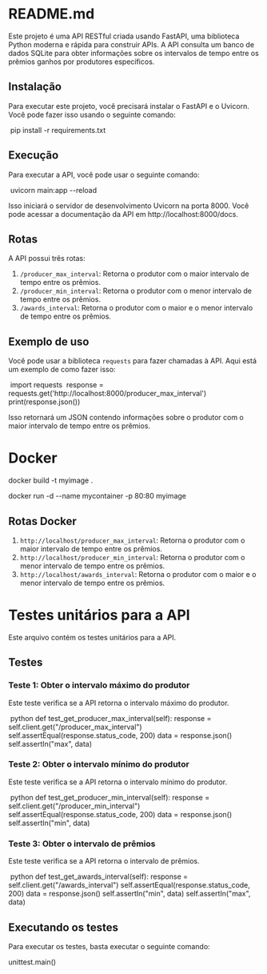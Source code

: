 # README.md

Este projeto é uma API RESTful criada usando FastAPI, uma biblioteca Python moderna e rápida para construir APIs. A API consulta um banco de dados SQLite para obter informações sobre os intervalos de tempo entre os prêmios ganhos por produtores específicos.

## Instalação

Para executar este projeto, você precisará instalar o FastAPI e o Uvicorn. Você pode fazer isso usando o seguinte comando:


​
pip install -r requirements.txt
​


## Execução

Para executar a API, você pode usar o seguinte comando:


​
uvicorn main:app --reload
​


Isso iniciará o servidor de desenvolvimento Uvicorn na porta 8000. Você pode acessar a documentação da API em http://localhost:8000/docs.

## Rotas

A API possui três rotas:

1. `/producer_max_interval`: Retorna o produtor com o maior intervalo de tempo entre os prêmios.
2. `/producer_min_interval`: Retorna o produtor com o menor intervalo de tempo entre os prêmios.
3. `/awards_interval`: Retorna o produtor com o maior e o menor intervalo de tempo entre os prêmios.

## Exemplo de uso

Você pode usar a biblioteca `requests` para fazer chamadas à API. Aqui está um exemplo de como fazer isso:


​
import requests
​
response = requests.get('http://localhost:8000/producer_max_interval')
print(response.json())
​


Isso retornará um JSON contendo informações sobre o produtor com o maior intervalo de tempo entre os prêmios.

# Docker
docker build -t myimage .

docker run -d --name mycontainer -p 80:80 myimage

## Rotas Docker

1. `http://localhost/producer_max_interval`: Retorna o produtor com o maior intervalo de tempo entre os prêmios.
2. `http://localhost/producer_min_interval`: Retorna o produtor com o menor intervalo de tempo entre os prêmios.
3. `http://localhost/awards_interval`: Retorna o produtor com o maior e o menor intervalo de tempo entre os prêmios.


# Testes unitários para a API
Este arquivo contém os testes unitários para a API.
## Testes
### Teste 1: Obter o intervalo máximo do produtor
Este teste verifica se a API retorna o intervalo máximo do produtor.

​
python
def test_get_producer_max_interval(self):
    response = self.client.get("/producer_max_interval")
    self.assertEqual(response.status_code, 200)
    data = response.json()
    self.assertIn("max", data)

### Teste 2: Obter o intervalo mínimo do produtor
Este teste verifica se a API retorna o intervalo mínimo do produtor.

​
python
def test_get_producer_min_interval(self):
    response = self.client.get("/producer_min_interval")
    self.assertEqual(response.status_code, 200)
    data = response.json()
    self.assertIn("min", data)

### Teste 3: Obter o intervalo de prêmios
Este teste verifica se a API retorna o intervalo de prêmios.

​
python
def test_get_awards_interval(self):
    response = self.client.get("/awards_interval")
    self.assertEqual(response.status_code, 200)
    data = response.json()
    self.assertIn("min", data)
    self.assertIn("max", data)

## Executando os testes
Para executar os testes, basta executar o seguinte comando:
​

unittest.main()